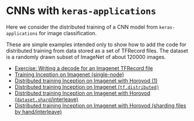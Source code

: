 # CNNs with `keras-applications`
Here we consider the distributed training of a CNN model from `keras-applications` for image classification.

These are simple examples intended only to show how to add the code for distributed training from data stored as a set of TFRecord files. The dataset is a randomly drawn subset of ImageNet of about 120000 images.

 * [Exercise: Writing a decode for an Imagenet TFRecord file](00_decoding-imagenet.ipynb)
 * [Training Inception on Imagenet (single-node)](01_inceptionv3_tfr.ipynb)
 * [Distributed training Inception on Imagenet with Horovod (1)](02_inceptionv3-hvd_tfr.ipynb)
 * [Distributed training Inception on Imagenet (`tf.distributed)`](04_inceptionv3-tf.dist.ipynb)
 * [Distributed training Inception on Imagenet with Horovod (`dataset.shard`/interleave)](05_inceptionv3-hvd_tfr.ipynb)
 * [Distributed training Inception on Imagenet with Horovod (sharding files by hand/interleave)](06_inceptionv3-hvd_tfr.ipynb)
